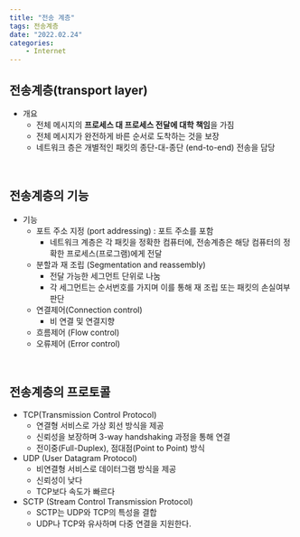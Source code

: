 ```yaml
---
title: "전송 계층"
tags: 전송계층
date: "2022.02.24"
categories: 
    - Internet
---
```


## 전송계층(transport layer)
- 개요
    - 전체 메시지의 **프로세스 대 프로세스 전달에 대학 책임**을 가짐
    - 전체 메시지가 완전하게 바른 순서로 도착하는 것을 보장
    - 네트워크 층은 개별적인 패킷의 종단-대-종단 (end-to-end) 전송을 담당

<br>

## 전송계층의 기능
- 기능
    - 포트 주소 지정 (port addressing) : 포트 주소를 포함
        - 네트워크 계층은 각 패킷을 정확한 컴퓨터에, 전송계층은 해당 컴퓨터의 정확한 프로세스(프로그램)에게 전달
    - 분할과 재 조립 (Segmentation and reassembly)
        - 전달 가능한 세그먼트 단위로 나눔
        - 각 세그먼트는 순서번호를 가지며 이를 통해 재 조립 또는 패킷의 손실여부 판단
    - 연결제어(Connection control)
        - 비 연결 및 연결지향
    - 흐름제어 (Flow control)
    - 오류제어 (Error control)

<br>

## 전송계층의 프로토콜
- TCP(Transmission Control Protocol)
    - 연결형 서비스로 가상 회선 방식을 제공
    - 신뢰성을 보장하며 3-way handshaking 과정을 통해 연결
    - 전이중(Full-Duplex), 점대점(Point to Point) 방식
- UDP (User Datagram Protocol)
    - 비연결형 서비스로 데이터그램 방식을 제공
    - 신뢰성이 낮다
    - TCP보다 속도가 빠르다
- SCTP (Stream Control Transmission Protocol)
    - SCTP는 UDP와 TCP의 특성을 결합
    - UDP나 TCP와 유사하며 다중 연결을 지원한다.
    